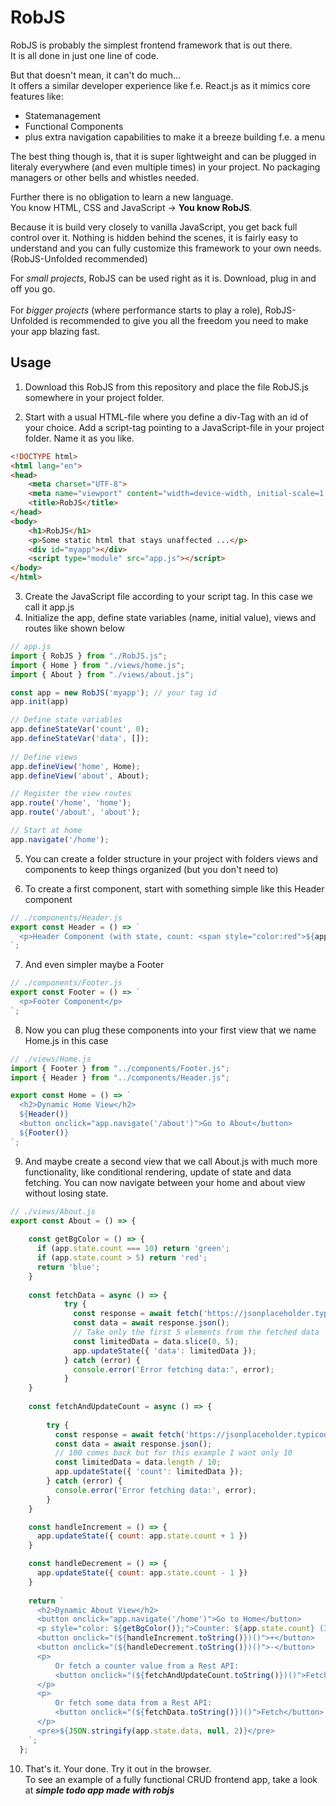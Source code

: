 # RobJS
RobJS is probably the simplest frontend framework that is out there.<br /> 
It is all done in just one line of code. 

But that doesn't mean, it can't do much...<br />
It offers a similar developer experience like f.e. React.js as it mimics
core features like: 
- Statemanagement
- Functional Components
- plus extra navigation capabilities to make it a breeze building f.e. a menu

The best thing though is, that it is super lightweight and can be plugged in literaly everywhere (and even multiple times) in your project. No packaging managers or other bells and whistles needed.

Further there is no obligation to learn a new language.<br /> 
You know HTML, CSS and JavaScript -> **You know RobJS**.

Because it is build very closely to vanilla JavaScript, you get back full control over it. 
Nothing is hidden behind the scenes, it is fairly easy to understand and you can fully customize this framework to your own needs. (RobJS-Unfolded recommended)

For *small projects*, RobJS can be used right as it is. Download, plug in and off you go.<br /><br /> 
For *bigger projects* (where performance starts to play a role), RobJS-Unfolded is recommended to give you all the freedom you need to make your app blazing fast. 

## Usage
1. Download this RobJS from this repository and place the file RobJS.js somewhere in your project folder.

2. Start with a usual HTML-file where you define a div-Tag with an id of your choice.
Add a script-tag pointing to a JavaScript-file in your project folder. Name it as you like.

```html
<!DOCTYPE html>
<html lang="en">
<head>
    <meta charset="UTF-8">
    <meta name="viewport" content="width=device-width, initial-scale=1.0">
    <title>RobJS</title>
</head>
<body>
    <h1>RobJS</h1>
    <p>Some static html that stays unaffected ...</p>
    <div id="myapp"></div>
    <script type="module" src="app.js"></script>
</body>
</html>
```

3. Create the JavaScript file according to your script tag. In this case we call it app.js
4. Initialize the app, define state variables (name, initial value), views and routes like shown below
```js
// app.js
import { RobJS } from "./RobJS.js";
import { Home } from "./views/home.js";
import { About } from "./views/about.js";

const app = new RobJS('myapp'); // your tag id
app.init(app)

// Define state variables 
app.defineStateVar('count', 0);
app.defineStateVar('data', []);
  
// Define views
app.defineView('home', Home);
app.defineView('about', About);

// Register the view routes
app.route('/home', 'home');
app.route('/about', 'about');

// Start at home
app.navigate('/home');
```
5. You can create a folder structure in your project with folders views and components to keep things organized (but you don't need to)

6. To create a first component, start with something simple like this Header component
```js
// ./components/Header.js
export const Header = () => `
  <p>Header Component (with state, count: <span style="color:red">${app.state.count}</span>)</p>
`;
```
7. And even simpler maybe a Footer
```js
// ./components/Footer.js
export const Footer = () => `
  <p>Footer Component</p>
`;
```
8. Now you can plug these components into your first view that we name Home.js in this case
```js
// ./views/Home.js
import { Footer } from "../components/Footer.js";
import { Header } from "../components/Header.js";

export const Home = () => `
  <h2>Dynamic Home View</h2>
  ${Header()}
  <button onclick="app.navigate('/about')">Go to About</button>
  ${Footer()}
`;
```
9. And maybe create a second view that we call About.js with much more functionality, like conditional rendering, update of state and data fetching. You can now navigate between your home and about view without losing state.
```js
// ./views/About.js
export const About = () => {
  
    const getBgColor = () => {
      if (app.state.count === 10) return 'green';
      if (app.state.count > 5) return 'red';
      return 'blue';
    }
    
    const fetchData = async () => {
            try {
              const response = await fetch('https://jsonplaceholder.typicode.com/posts');
              const data = await response.json();
              // Take only the first 5 elements from the fetched data
              const limitedData = data.slice(0, 5);
              app.updateState({ 'data': limitedData });
            } catch (error) {
              console.error('Error fetching data:', error);
            }
    }
  
    const fetchAndUpdateCount = async () => {
        
        try {
          const response = await fetch('https://jsonplaceholder.typicode.com/posts');
          const data = await response.json();
          // 100 comes back but for this example I want only 10
          const limitedData = data.length / 10;
          app.updateState({ 'count': limitedData });
        } catch (error) {
          console.error('Error fetching data:', error);
        }
    }

    const handleIncrement = () => {
      app.updateState({ count: app.state.count + 1 })
    }

    const handleDecrement = () => {
      app.updateState({ count: app.state.count - 1 })
    }
  
    return `
      <h2>Dynamic About View</h2>
      <button onclick="app.navigate('/home')">Go to Home</button>
      <p style="color: ${getBgColor()};">Counter: ${app.state.count} (I change color when > 5 or == 10)</p>
      <button onclick="(${handleIncrement.toString()})()">+</button>
      <button onclick="(${handleDecrement.toString()})()">-</button>
      <p>
          Or fetch a counter value from a Rest API:
          <button onclick="(${fetchAndUpdateCount.toString()})()">Fetch</button>
      </p>
      <p>
          Or fetch some data from a Rest API:
          <button onclick="(${fetchData.toString()})()">Fetch</button>
      </p>
      <pre>${JSON.stringify(app.state.data, null, 2)}</pre>
    `;
  };
```
10. That's it. Your done. Try it out in the browser.<br />
To see an example of a fully functional CRUD frontend app, take a look at ***simple todo app made with robjs***